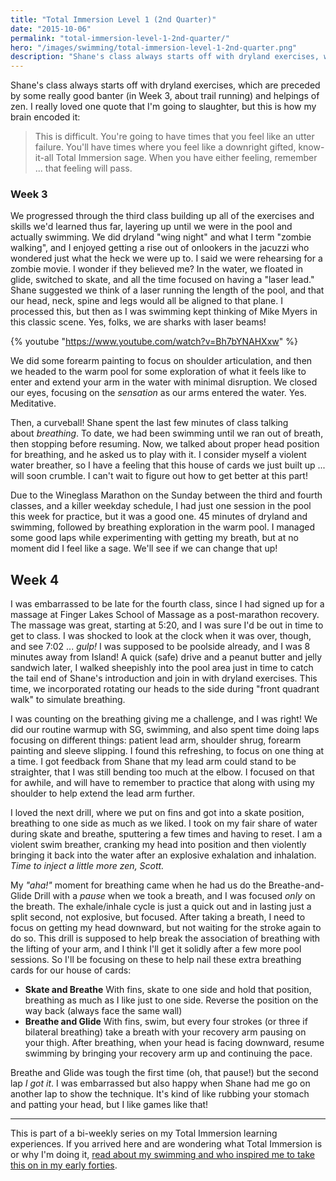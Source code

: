 ```yaml
---
title: "Total Immersion Level 1 (2nd Quarter)"
date: "2015-10-06"
permalink: "total-immersion-level-1-2nd-quarter/"
hero: "/images/swimming/total-immersion-level-1-2nd-quarter.png"
description: "Shane's class always starts off with dryland exercises, which are preceded by some really good banter (in Week 3, about trail running) and helpings of zen."
---
```


Shane's class always starts off with dryland exercises, which are preceded by some really good banter (in Week 3, about trail running) and helpings of zen. I really loved one quote that I'm going to slaughter, but this is how my brain encoded it:

> This is difficult. You're going to have times that you feel like an utter failure. You'll have times where you feel like a downright gifted, know-it-all Total Immersion sage. When you have either feeling, remember ... that feeling will pass.

### Week 3

We progressed through the third class building up all of the exercises and skills we'd learned thus far, layering up until we were in the pool and actually swimming. We did dryland "wing night" and what I term "zombie walking", and I enjoyed getting a rise out of onlookers in the jacuzzi who wondered just what the heck we were up to. I said we were rehearsing for a zombie movie. I wonder if they believed me? In the water, we floated in glide, switched to skate, and all the time focused on having a "laser lead." Shane suggested we think of a laser running the length of the pool, and that our head, neck, spine and legs would all be aligned to that plane. I processed this, but then as I was swimming kept thinking of Mike Myers in this classic scene. Yes, folks, we are sharks with laser beams!

{% youtube "https://www.youtube.com/watch?v=Bh7bYNAHXxw" %}

We did some forearm painting to focus on shoulder articulation, and then we headed to the warm pool for some exploration of what it feels like to enter and extend your arm in the water with minimal disruption. We closed our eyes, focusing on the *sensation* as our arms entered the water. Yes. Meditative.

Then, a curveball! Shane spent the last few minutes of class talking about *breathing*. To date, we had been swimming until we ran out of breath, then stopping before resuming. Now, we talked about proper head position for breathing, and he asked us to play with it. I consider myself a violent water breather, so I have a feeling that this house of cards we just built up ... will soon crumble. I can't wait to figure out how to get better at this part!

Due to the Wineglass Marathon on the Sunday between the third and fourth classes, and a killer weekday schedule, I had just one session in the pool this week for practice, but it was a good one. 45 minutes of dryland and swimming, followed by breathing exploration in the warm pool. I managed some good laps while experimenting with getting my breath, but at no moment did I feel like a sage. We'll see if we can change that up!

## Week 4

I was embarrassed to be late for the fourth class, since I had signed up for a massage at Finger Lakes School of Massage as a post-marathon recovery. The massage was great, starting at 5:20, and I was sure I'd be out in time to get to class. I was shocked to look at the clock when it was over, though, and see 7:02 ... *gulp!* I was supposed to be poolside already, and I was 8 minutes away from Island! A quick (safe) drive and a peanut butter and jelly sandwich later, I walked sheepishly into the pool area just in time to catch the tail end of Shane's introduction and join in with dryland exercises. This time, we incorporated rotating our heads to the side during "front quadrant walk" to simulate breathing.

I was counting on the breathing giving me a challenge, and I was right! We did our routine warmup with SG, swimming, and also spent time doing laps focusing on different things: patient lead arm, shoulder shrug, forearm painting and sleeve slipping. I found this refreshing, to focus on one thing at a time. I got feedback from Shane that my lead arm could stand to be straighter, that I was still bending too much at the elbow. I focused on that for awhile, and will have to remember to practice that along with using my shoulder to help extend the lead arm further.

I loved the next drill, where we put on fins and got into a skate position, breathing to one side as much as we liked. I took on my fair share of water during skate and breathe, sputtering a few times and having to reset. I am a violent swim breather, cranking my head into position and then violently bringing it back into the water after an explosive exhalation and inhalation. _Time to inject a little more zen, Scott._

My _"aha!"_ moment for breathing came when he had us do the Breathe-and-Glide Drill with a *pause* when we took a breath, and I was focused *only* on the breath. The exhale/inhale cycle is just a quick out and in lasting just a split second, not explosive, but focused. After taking a breath, I need to focus on getting my head downward, but not waiting for the stroke again to do so. This drill is supposed to help break the association of breathing with the lifting of your arm, and I think I'll get it solidly after a few more pool sessions. So I'll be focusing on these to help nail these extra breathing cards for our house of cards:

- **Skate and Breathe** With fins, skate to one side and hold that position, breathing as much as I like just to one side. Reverse the position on the way back (always face the same wall)
- **Breathe and Glide** With fins, swim, but every four strokes (or three if bilateral breathing) take a breath with your recovery arm pausing on your thigh. After breathing, when your head is facing downward, resume swimming by bringing your recovery arm up and continuing the pace.

Breathe and Glide was tough the first time (oh, that pause!) but the second lap _I got it_. I was embarrassed but also happy when Shane had me go on another lap to show the technique. It's kind of like rubbing your stomach and patting your head, but I like games like that!

---

This is part of a bi-weekly series on my Total Immersion learning experiences. If you arrived here and are wondering what Total Immersion is or why I'm doing it, [read about my swimming and who inspired me to take this on in my early forties](/swimming/).
